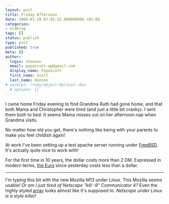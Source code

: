 ```yaml
---
layout: post
title: Friday Afternoon
date: 2000-01-28 07:01:52.000000000 +01:00
categories:
- oldblog
tags: []
status: publish
type: post
published: true
meta: {}
author:
  login: shanson
  email: papascott-wp@gmail.com
  display_name: PapaScott
  first_name: Scott
  last_name: Hanson
# excerpt: !ruby/object:Hpricot::Doc
  # options: {}
---
```

<p>I came home Friday evening to find Grandma Ruth had gone home, and that both Mama and Christopher were tired (and just a little bit cranky). I sent them both to bed. It seems Mama misses out on her afternoon nap when Grandma visits. </p>
<p>No matter how old you get, there's nothing like being with your parents to make you feel childish again!</p>
<p>At work I've been setting up a test apache server running under <a href="http://www.freebsd.org">FreeBSD</a>. It's actually quite nice to work with!</p>
<p>For the first time in 10 years, the dollar costs more than 2 DM. Expressed in modern terms, <a href="http://uk.news.yahoo.com/000128/5/dzad.html">the Euro</a> since yesterday costs less than a dollar.</p>
<hr />
I'm typing this bit with the new Mozilla M13 under Linux. This Mozilla seems usable! <i>Or am I just tired of Netscape "kill -9" Communicator 4?</i> Even the highly styled <a href="http://array.editthispage.com">array</a> looks almost like it's supposed to. <i>Netscape under Linux is a style killer!<br />
</i></p>
